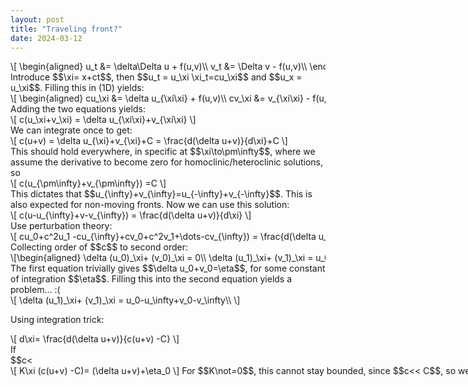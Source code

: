 ```yaml
---
layout: post
title: "Traveling front?"
date: 2024-03-12
---
```

<style>
.math-container {
    max-width: 100%; /* Set a maximum width to prevent it from expanding the page */
    overflow-x: auto; /* Enable horizontal scrolling */
    white-space: nowrap; /* Prevent the text from wrapping */
}
</style>
<div class="math-container">\[
\begin{aligned}
u_t &= \delta\Delta u + f(u,v)\\
v_t &= \Delta v - f(u,v)\\
\end{aligned}
\]</div>
Introduce $$\xi= x+ct$$, then $$u_t = u_\xi \xi_t=cu_\xi$$ and $$u_x = u_\xi$$. Filling this in (1D) yields:
<div class="math-container">\[
\begin{aligned}
cu_\xi &= \delta u_{\xi\xi} + f(u,v)\\
cv_\xi &=  v_{\xi\xi} - f(u,v)\\
\end{aligned}
\]</div>
Adding the two equations yields:
<div class="math-container">\[
c(u_\xi+v_\xi) = \delta u_{\xi\xi}+v_{\xi\xi}
\]</div>
We can integrate once to get:
<div class="math-container">\[
c(u+v) = \delta u_{\xi}+v_{\xi}+C = \frac{d(\delta u+v)}{d\xi}+C
\]</div>
This should hold everywhere, in specific at $$\xi\to\pm\infty$$, where we assume the derivative to become zero for homoclinic/heteroclinic solutions, so 
<div class="math-container">\[
c(u_{\pm\infty}+v_{\pm\infty}) =C
\]</div>
This dictates that $$u_{\infty}+v_{\infty}=u_{-\infty}+v_{-\infty}$$. This is also expected for non-moving fronts. 
Now we can use this solution:
<div class="math-container">\[
c(u-u_{\infty}+v-v_{\infty}) = \frac{d(\delta u+v)}{d\xi}
\]</div>
Use perturbation theory:
<div class="math-container">\[
cu_0+c^2u_1 -cu_{\infty}+cv_0+c^2v_1+\dots-cv_{\infty}) = \frac{d(\delta u_0+cu_1+v_0+cv_1+\dots)}{d\xi}
\]</div>
Collecting order of $$c$$ to second order:
<div class="math-container">\[\begin{aligned}
\delta (u_0)_\xi+ (v_0)_\xi = 0\\
\delta (u_1)_\xi+ (v_1)_\xi = u_0-u_\infty+v_0-v_\infty\\
\end{aligned}\]</div>
The first equation trivially gives $$\delta u_0+v_0=\eta$$, for some constant of integration $$\eta$$. Filling this into the second equation yields a problem... :( 
<div class="math-container">\[
\delta (u_1)_\xi+ (v_1)_\xi = u_0-u_\infty+v_0-v_\infty\\
\]</div>



Using integration trick:
<div class="math-container">\[
d\xi= \frac{d(\delta u+v)}{c(u+v) -C}
\]</div>
If $$c<<C$$, then we get approximately (oh maar dat werkt niet...)
<div class="math-container">\[
K\xi (c(u+v) -C)= (\delta u+v)+\eta_0
\]</div>
For $$K\not=0$$, this cannot stay bounded, since $$c<< C$$, so we must have $$K=0$$, and hence traveling wave solutions exist for small $$c$$, and also lie on 